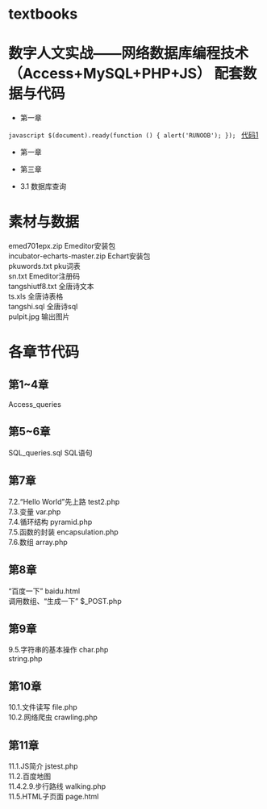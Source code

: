 # textbooks
# 数字人文实战——网络数据库编程技术（Access+MySQL+PHP+JS） 配套数据与代码
* 第一章

 `javascript
$(document).ready(function () {
    alert('RUNOOB');
});
`
[代码1](https://github.com/GoThereGit/textbooks/edit/main/php1.php)

* 第一章

* 第三章
+ 3.1 数据库查询

# 素材与数据    

emed701epx.zip   Emeditor安装包     
incubator-echarts-master.zip  Echart安装包      
pkuwords.txt  pku词表    
sn.txt  Emeditor注册码    
tangshiutf8.txt  全唐诗文本     
ts.xls  全唐诗表格    
tangshi.sql  全唐诗sql    
pulpit.jpg  输出图片     


# 各章节代码    

## 第1~4章    
Access_queries   


## 第5~6章    
SQL_queries.sql  SQL语句     


## 第7章    
7.2.“Hello World”先上路  test2.php     
7.3.变量  var.php     
7.4.循环结构  pyramid.php     
7.5.函数的封装  encapsulation.php      
7.6.数组  array.php       


## 第8章       
“百度一下”  baidu.html        
调用数组、“生成一下”   $_POST.php       


## 第9章     
9.5.字符串的基本操作  char.php      
                     string.php    

                
## 第10章      
10.1.文件读写  file.php   
10.2.网络爬虫  crawling.php     


## 第11章  
11.1.JS简介  jstest.php     
11.2.百度地图         
11.4.2.9.步行路线  walking.php     
11.5.HTML子页面  page.html        



